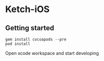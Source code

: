 # Ketch-iOS


## Getting started
```
gem install cocoapods --pre
pod install
```

Open xcode workspace and start developing